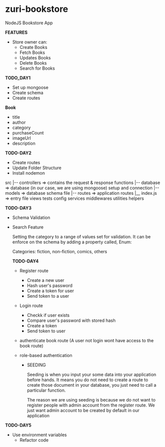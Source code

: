 # zuri-bookstore
NodeJS Bookstore App 

**FEATURES**
* Store owner can:
   * Create Books
   * Fetch Books
   * Updates Books
   * Delete Books
   * Search for Books

**TODO_DAY1**
* Set up mongoose
* Create schema
* Create routes

**Book**
* title
* author
* category
* purchaseCount
* imageUrl
* description


**TODO-DAY2**
* Create routes
* Update Folder Structure
* Install nodemon

src
  |-- controllers => contains the request & response functions
  |-- database => database (in our case, we are using mongoose) setup and connection
  |-- models => database schema file
  |-- routes => application routes
  |__ index.js => entry file
views
tests
config
services
middlewares
utilities
helpers

**TODO-DAY3**
* Schema Validation
* Search Feature
  
  Setting the category to a range of values set for validation. It can be enforce on the schema by adding a property called, Enum:
  
  Categories: fiction, non-fiction, comics, others

  **TODO-DAY4**
  * Register route
    * Create a new user
    * Hash user's password 
    * Create a token for user
    * Send token to a user


  * Login route
    * Checkk if user exists
    * Compare user's password with stored hash
    * Create a token
    * Send token to user
  * authenticate book route (A user not login wont have access to the book route) 
  * role-based authentication
    * SEEDING
      <p>Seeding is when you input your some data into your application before hands. 
      It means you do not need to create a route to create those document in your database, you just need to call a particular function.</p>
      The reason we are using seeding is because we do not want to register people with admin account from the register route. We just want admin account to be created by default in our application
      
 **TODO-DAY5**
  * Use environment variables
    * Refactor code